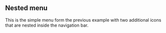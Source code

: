 ## Nested menu
This is the simple menu form the previous example with two additional icons that are nested inside the navigation bar.
